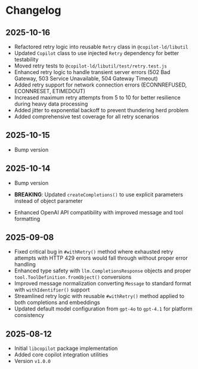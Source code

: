 # Changelog

## 2025-10-16

- Refactored retry logic into reusable `Retry` class in `@copilot-ld/libutil`
- Updated `Copilot` class to use injected `Retry` dependency for better
  testability
- Moved retry tests to `@copilot-ld/libutil/test/retry.test.js`
- Enhanced retry logic to handle transient server errors (502 Bad Gateway, 503
  Service Unavailable, 504 Gateway Timeout)
- Added retry support for network connection errors (ECONNREFUSED, ECONNRESET,
  ETIMEDOUT)
- Increased maximum retry attempts from 5 to 10 for better resilience during
  heavy data processing
- Added jitter to exponential backoff to prevent thundering herd problem
- Added comprehensive test coverage for all retry scenarios

## 2025-10-15

- Bump version

## 2025-10-14

- Bump version

- **BREAKING**: Updated `createCompletions()` to use explicit parameters instead
  of object parameter
- Enhanced OpenAI API compatibility with improved message and tool formatting

## 2025-09-08

- Fixed critical bug in `#withRetry()` method where exhausted retry attempts
  with HTTP 429 errors would fall through without proper error handling
- Enhanced type safety with `llm.CompletionsResponse` objects and proper
  `tool.ToolDefinition.fromObject()` conversions
- Improved message normalization converting `Message` to standard format with
  `withIdentifier()` support
- Streamlined retry logic with reusable `#withRetry()` method applied to both
  completions and embeddings
- Updated default model configuration from `gpt-4o` to `gpt-4.1` for platform
  consistency

## 2025-08-12

- Initial `libcopilot` package implementation
- Added core copilot integration utilities
- Version `v1.0.0`

